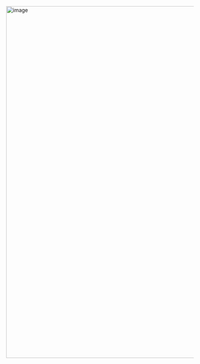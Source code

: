 <img width="854" height="942" alt="image" src="https://github.com/user-attachments/assets/b64de163-12fa-4edf-bbf4-ac531a18201d" />
